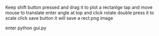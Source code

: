 Keep shift button pressed and drag it to plot a rectanlge
tap and move mouse to translate
enter angle at top and click rotate
double press it to scale
click save button it will save a rect.png image

enter python gui.py
